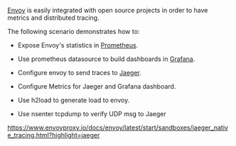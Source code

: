 [Envoy](https://www.envoyproxy.io/) is easily integrated with open source projects in order to have metrics and distributed tracing.

The following scenario demonstrates how to:

- Expose Envoy's statistics in [Prometheus](https://prometheus.io/).  

- Use prometheus datasource to build dashboards in [Grafana](https://grafana.com/).

- Configure envoy to send traces to [Jaeger](https://www.jaegertracing.io/).

- Configure Metrics for Jaeger and Grafana dashboard.

- Use h2load to generate load to envoy.

- Use nsenter tcpdump to verify UDP msg to Jaeger



https://www.envoyproxy.io/docs/envoy/latest/start/sandboxes/jaeger_native_tracing.html?highlight=jaeger